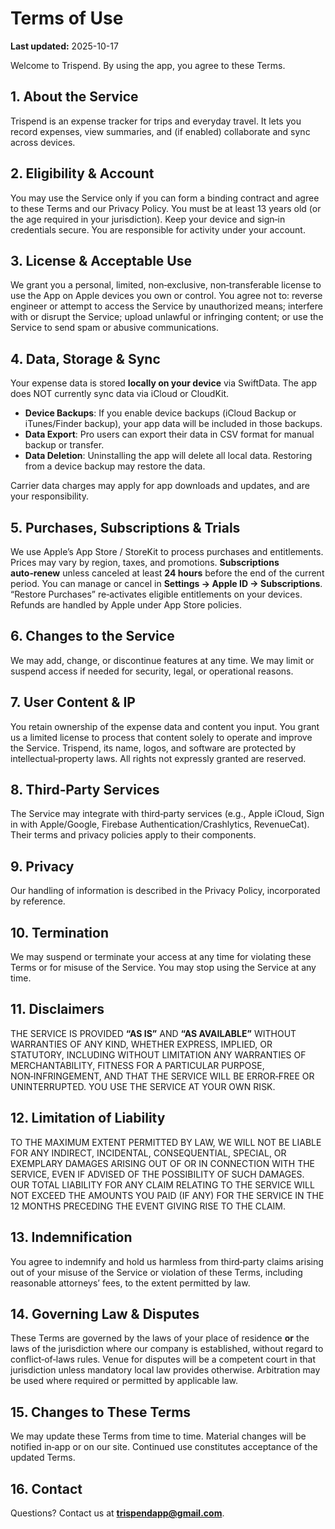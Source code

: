 # Terms of Use

**Last updated:** 2025-10-17

Welcome to Trispend. By using the app, you agree to these Terms.

## 1. About the Service
Trispend is an expense tracker for trips and everyday travel. It lets you record expenses, view summaries, and (if enabled) collaborate and sync across devices. 

## 2. Eligibility & Account
You may use the Service only if you can form a binding contract and agree to these Terms and our Privacy Policy. You must be at least 13 years old (or the age required in your jurisdiction). Keep your device and sign‑in credentials secure. You are responsible for activity under your account.

## 3. License & Acceptable Use
We grant you a personal, limited, non‑exclusive, non‑transferable license to use the App on Apple devices you own or control. You agree not to: reverse engineer or attempt to access the Service by unauthorized means; interfere with or disrupt the Service; upload unlawful or infringing content; or use the Service to send spam or abusive communications.

## 4. Data, Storage & Sync
Your expense data is stored **locally on your device** via SwiftData. The app does NOT currently sync data via iCloud or CloudKit. 

- **Device Backups**: If you enable device backups (iCloud Backup or iTunes/Finder backup), your app data will be included in those backups.
- **Data Export**: Pro users can export their data in CSV format for manual backup or transfer.
- **Data Deletion**: Uninstalling the app will delete all local data. Restoring from a device backup may restore the data.

Carrier data charges may apply for app downloads and updates, and are your responsibility.

## 5. Purchases, Subscriptions & Trials
We use Apple’s App Store / StoreKit to process purchases and entitlements. Prices may vary by region, taxes, and promotions. **Subscriptions auto‑renew** unless canceled at least **24 hours** before the end of the current period. You can manage or cancel in **Settings → Apple ID → Subscriptions**. “Restore Purchases” re‑activates eligible entitlements on your devices. Refunds are handled by Apple under App Store policies.

## 6. Changes to the Service
We may add, change, or discontinue features at any time. We may limit or suspend access if needed for security, legal, or operational reasons.

## 7. User Content & IP
You retain ownership of the expense data and content you input. You grant us a limited license to process that content solely to operate and improve the Service. Trispend, its name, logos, and software are protected by intellectual‑property laws. All rights not expressly granted are reserved.

## 8. Third‑Party Services
The Service may integrate with third‑party services (e.g., Apple iCloud, Sign in with Apple/Google, Firebase Authentication/Crashlytics, RevenueCat). Their terms and privacy policies apply to their components.

## 9. Privacy
Our handling of information is described in the Privacy Policy, incorporated by reference.

## 10. Termination
We may suspend or terminate your access at any time for violating these Terms or for misuse of the Service. You may stop using the Service at any time.

## 11. Disclaimers
THE SERVICE IS PROVIDED **“AS IS”** AND **“AS AVAILABLE”** WITHOUT WARRANTIES OF ANY KIND, WHETHER EXPRESS, IMPLIED, OR STATUTORY, INCLUDING WITHOUT LIMITATION ANY WARRANTIES OF MERCHANTABILITY, FITNESS FOR A PARTICULAR PURPOSE, NON‑INFRINGEMENT, AND THAT THE SERVICE WILL BE ERROR‑FREE OR UNINTERRUPTED. YOU USE THE SERVICE AT YOUR OWN RISK.

## 12. Limitation of Liability
TO THE MAXIMUM EXTENT PERMITTED BY LAW, WE WILL NOT BE LIABLE FOR ANY INDIRECT, INCIDENTAL, CONSEQUENTIAL, SPECIAL, OR EXEMPLARY DAMAGES ARISING OUT OF OR IN CONNECTION WITH THE SERVICE, EVEN IF ADVISED OF THE POSSIBILITY OF SUCH DAMAGES. OUR TOTAL LIABILITY FOR ANY CLAIM RELATING TO THE SERVICE WILL NOT EXCEED THE AMOUNTS YOU PAID (IF ANY) FOR THE SERVICE IN THE 12 MONTHS PRECEDING THE EVENT GIVING RISE TO THE CLAIM.

## 13. Indemnification
You agree to indemnify and hold us harmless from third‑party claims arising out of your misuse of the Service or violation of these Terms, including reasonable attorneys’ fees, to the extent permitted by law.

## 14. Governing Law & Disputes
These Terms are governed by the laws of your place of residence **or** the laws of the jurisdiction where our company is established, without regard to conflict‑of‑laws rules. Venue for disputes will be a competent court in that jurisdiction unless mandatory local law provides otherwise. Arbitration may be used where required or permitted by applicable law.

## 15. Changes to These Terms
We may update these Terms from time to time. Material changes will be notified in‑app or on our site. Continued use constitutes acceptance of the updated Terms.

## 16. Contact
Questions? Contact us at **trispendapp@gmail.com**.
